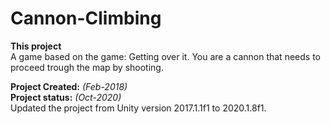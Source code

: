 # Cannon-Climbing

**This project** <br>
A game based on the game: Getting over it.
You are a cannon that needs to proceed trough the map by shooting.

**Project Created:** *(Feb-2018)* <br>
**Project status:** *(Oct-2020)* <br>
Updated the project from Unity version 2017.1.1f1 to 2020.1.8f1.
